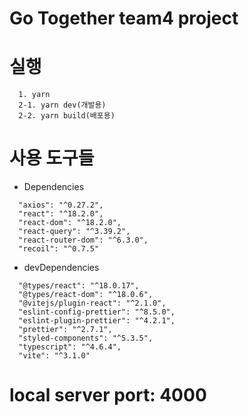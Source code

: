 # Go Together team4 project

# 실행

```
  1. yarn 
  2-1. yarn dev(개발용)
  2-2. yarn build(배포용)
```

# 사용 도구들

- Dependencies

```
  "axios": "^0.27.2",
  "react": "^18.2.0",
  "react-dom": "^18.2.0",
  "react-query": "^3.39.2",
  "react-router-dom": "^6.3.0",
  "recoil": "^0.7.5"
```

- devDependencies

```
  "@types/react": "^18.0.17",
  "@types/react-dom": "^18.0.6",
  "@vitejs/plugin-react": "^2.1.0",
  "eslint-config-prettier": "^8.5.0",
  "eslint-plugin-prettier": "^4.2.1",
  "prettier": "^2.7.1",
  "styled-components": "^5.3.5",
  "typescript": "^4.6.4",
  "vite": "^3.1.0"
```


# local server port: 4000
